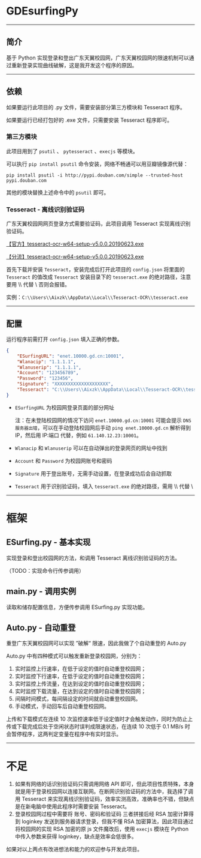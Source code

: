 # GDEsurfingPy

------

## 简介

基于 Python 实现登录和登出广东天翼校园网，广东天翼校园网的限速机制可以通过重新登录实现曲线破解，这是我开发这个程序的原因。

------

## 依赖

如果要运行此项目的 .py 文件，需要安装部分第三方模块和 Tesseract 程序。

如果要运行已经打包好的 .exe 文件，只需要安装 Tesseract 程序即可。

### 第三方模块

此项目用到了 `psutil` 、 `pytesseract` 、`execjs` 等模块。

可以执行 `pip install psutil` 命令安装，网络不畅通可以用豆瓣镜像源代替：

`pip install psutil -i http://pypi.douban.com/simple --trusted-host pypi.douban.com`

其他的模块替换上述命令中的 `psutil` 即可。

### Tesseract - 离线识别验证码

广东天翼校园网网页登录方式需要验证码，此项目调用 Tesseract 实现离线识别验证码。

[【官方】tesseract-ocr-w64-setup-v5.0.0.20190623.exe](https://digi.bib.uni-mannheim.de/tesseract/tesseract-ocr-w64-setup-v5.0.0.20190623.exe)

[【分流】tesseract-ocr-w64-setup-v5.0.0.20190623.exe](https://wwa.lanzoui.com/iG1WHqhz7ni)

首先下载并安装 `Tesseract`，安装完成后打开此项目的 `config.json` 将里面的 `Tesseract` 的值改成 `Tesseract` 安装目录下的 `tesseract.exe` 的绝对路径，注意要用 \\\\ 代替 \\ 否则会报错。

实例：``C:\\Users\\Aixzk\\AppData\\Local\\Tesseract-OCR\\tesseract.exe``

------

## 配置

运行程序前需打开 `config.json` 填入正确的参数。

```json
{
    "ESurfingURL": "enet.10000.gd.cn:10001",
    "Wlanacip": "1.1.1.1",
    "Wlanuserip": "1.1.1.1",
    "Account": "123456789",
    "Password": "123456",
    "Signature": "XXXXXXXXXXXXXXXXXXXX",
    "Tesseract": "C:\\Users\\Aixzk\\AppData\\Local\\Tesseract-OCR\\tesseract.exe"
}
```

+ `ESurfingURL` 为校园网登录页面的部分网址

  注：在未登陆校园网的情况下访问 `enet.10000.gd.cn:10001` 可能会提示 `DNS 服务器出错`，可以在手动登陆校园网后手动 `ping enet.10000.gd.cn` 解析得到 IP，然后用 IP:端口 代替，例如 `61.140.12.23:10001`。

+ `Wlanacip` 和 `Wlanuserip` 可以在自动弹出的登录网页的网址中找到

+ `Account` 和 `Password` 为校园网账号和密码

+ `Signature` 用于登出账号，无需手动设置，在登录成功后会自动抓取

+ `Tesseract` 用于识别验证码，填入 `tesseract.exe` 的绝对路径，需用 \\\\ 代替 \\

------

# 框架

## ESurfing.py - 基本实现

实现登录和登出校园网的方法，和调用 Tesseract 离线识别验证码的方法。

（TODO：实现命令行传参调用）

## main.py - 调用实例

读取和储存配置信息，方便传参调用 ESurfing.py 实现功能。

## Auto.py - 自动重登

重登广东天翼校园网可以实现 ”破解“ 限速，因此我做了个自动重登的 Auto.py

Auto.py 中有四种模式可以触发重新登录校园网，分别为：

1. 实时监控上行速率，在低于设定的值时自动重登校园网；
2. 实时监控下行速率，在低于设定的值时自动重登校园网；
3. 实时监控上传流量，在达到设定的值时自动重登校园网；
4. 实时监控下载流量，在达到设定的值时自动重登校园网；
5. 间隔时间模式，每间隔设定的时间就自动重登校园网。
6. 手动模式，手动回车后自动重登校园网。

上传和下载模式在连续 10 次监控速率低于设定值时才会触发动作，同时为防止上传或下载完成后处于空闲状态时误判成限速状态，在连续 10 次低于 0.1 MB/s 时会暂停程序，这两判定变量在程序中有实时显示。

------

# 不足

1. 如果有网络的话识别验证码只需调用网络 API 即可，但此项目性质特殊，本身就是用于登录校园网以连接互联网。在断网识别验证码的方法中，我选择了调用 Tesseract 来实现离线识别验证码，效率实测高效，准确率也不错，但缺点是在新电脑中使用此程序时需要安装 Tesseract。
2. 登录校园网过程中需要将 账号、密码和验证码 三者拼接后经 RSA 加密计算得到 loginkey 发送到服务器请求登录，但我不懂 RSA 加密算法，因此项目通过将校园网的实现 RSA 加密的原 js 文件魔改后，使用 `execjs` 模块在 Python 中传入参数来获得 loginkey，缺点是效率会低很多。

如果对以上两点有改进想法和能力的欢迎参与开发此项目。